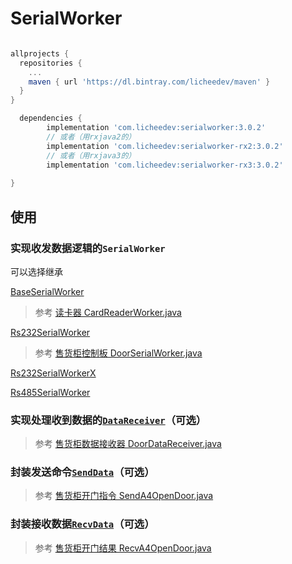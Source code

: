 # SerialWorker

```groovy

allprojects {
  repositories {
    ...
    maven { url 'https://dl.bintray.com/licheedev/maven' }
  }
}

  dependencies {
        implementation 'com.licheedev:serialworker:3.0.2'
        // 或者（用rxjava2的）
        implementation 'com.licheedev:serialworker-rx2:3.0.2'
        // 或者（用rxjava3的）
        implementation 'com.licheedev:serialworker-rx3:3.0.2'
        
}

```

## 使用
### 实现收发数据逻辑的`SerialWorker`
可以选择继承

[BaseSerialWorker](https://github.com/licheedev/SerialWorker/blob/master/serialworker/src/main/java/com/licheedev/serialworker/worker/BaseSerialWorker.java)
> 参考 [读卡器 CardReaderWorker.java](https://github.com/licheedev/SerialWorker/blob/master/app/src/main/java/com/licheedev/serialworkerdemo/serial/CardReaderWorker.java)

[Rs232SerialWorker](https://github.com/licheedev/SerialWorker/blob/master/serialworker/src/main/java/com/licheedev/serialworker/worker/Rs232SerialWorker.java)
> 参考 [售货柜控制板 DoorSerialWorker.java](https://github.com/licheedev/SerialWorker/blob/master/app/src/main/java/com/licheedev/serialworkerdemo/serial/DoorSerialWorker.java)

[Rs232SerialWorkerX](https://github.com/licheedev/SerialWorker/blob/master/serialworker/src/main/java/com/licheedev/serialworker/worker/Rs232SerialWorkerX.java)

[Rs485SerialWorker](https://github.com/licheedev/SerialWorker/blob/master/serialworker/src/main/java/com/licheedev/serialworker/worker/Rs485SerialWorker.java)

### 实现处理收到数据的[`DataReceiver`](https://github.com/licheedev/SerialWorker/blob/master/serialworker/src/main/java/com/licheedev/serialworker/core/DataReceiver.java)（可选）
> 参考 [售货柜数据接收器 DoorDataReceiver.java](https://github.com/licheedev/SerialWorker/blob/master/app/src/main/java/com/licheedev/serialworkerdemo/serial/DoorDataReceiver.java)


### 封装发送命令[`SendData`](https://github.com/licheedev/SerialWorker/blob/master/serialworker/src/main/java/com/licheedev/serialworker/core/SendData.java)（可选）
> 参考 [售货柜开门指令 SendA4OpenDoor.java](https://github.com/licheedev/SerialWorker/blob/master/app/src/main/java/com/licheedev/serialworkerdemo/serial/command/send/SendA4OpenDoor.java)

### 封装接收数据[`RecvData`](https://github.com/licheedev/SerialWorker/blob/master/serialworker/src/main/java/com/licheedev/serialworker/core/RecvData.java)（可选）
> 参考 [售货柜开门结果 RecvA4OpenDoor.java](https://github.com/licheedev/SerialWorker/blob/master/app/src/main/java/com/licheedev/serialworkerdemo/serial/command/recv/RecvA4OpenDoor.java)
